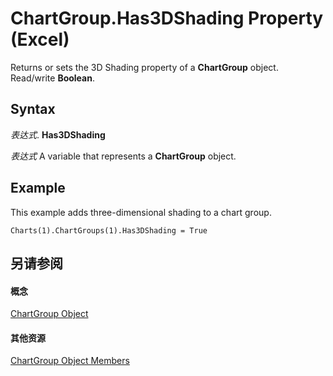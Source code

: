 
# ChartGroup.Has3DShading Property (Excel)

Returns or sets the 3D Shading property of a  **ChartGroup** object. Read/write **Boolean**.


## Syntax

 _表达式_. **Has3DShading**

 _表达式_ A variable that represents a **ChartGroup** object.


## Example

This example adds three-dimensional shading to a chart group.


```
Charts(1).ChartGroups(1).Has3DShading = True
```


## 另请参阅


#### 概念


[ChartGroup Object](7eee66c5-04a7-fd86-6e34-4c22ccaf8de0.md)
#### 其他资源


[ChartGroup Object Members](http://msdn.microsoft.com/library/2d31f7af-d639-c8f4-0714-08fc618ec92d%28Office.15%29.aspx)